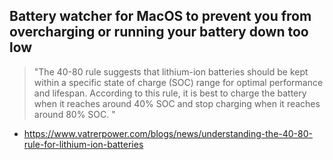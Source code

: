 ## Battery watcher for MacOS to prevent you from overcharging or running your battery down too low
> "The 40-80 rule suggests that lithium-ion batteries should be kept within a specific state of charge (SOC) range for optimal performance and lifespan. According to this rule, it is best to charge the battery when it reaches around 40% SOC and stop charging when it reaches around 80% SOC. "
- https://www.vatrerpower.com/blogs/news/understanding-the-40-80-rule-for-lithium-ion-batteries
